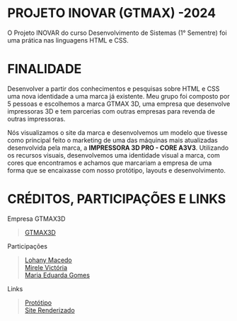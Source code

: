 # PROJETO INOVAR (GTMAX) -2024
O Projeto INOVAR do curso Desenvolvimento de Sistemas (1° Sementre) foi uma prática nas linguagens HTML e CSS.

# FINALIDADE
Desenvolver a partir dos conhecimentos e pesquisas sobre HTML e CSS uma nova identidade a uma marca já existente.
Meu grupo foi composto por 5 pessoas e escolhemos a marca GTMAX 3D, uma empresa que desenvolve impressoras 3D e tem parcerias com outras empresas para revenda de outras impressoras.

Nós visualizamos o site da marca e desenvolvemos um modelo que tivesse como principal feito o marketing de uma das máquinas mais atualizadas desenvolvida pela marca, a **IMPRESSORA 3D PRO - CORE A3V3**. 
Utilizando os recursos visuais, desenvolvemos uma identidade visual a marca, com cores que encontramos e achamos que marcariam a empresa de uma forma que se encaixasse com nosso protótipo, layouts e desenvolvimento.

# CRÉDITOS, PARTICIPAÇÕES E LINKS

Empresa GTMAX3D
> [GTMAX3D](https://www.gtmax3d.com.br/)

Participações
> [Lohany Macedo](https://github.com/Lohanyy17)  
> [Mirele Victória](https://github.com/Mvictoria218)  
> [Maria Eduarda Gomes](https://github.com/MariaGomesR)  

Links
> [Protótipo](https://www.canva.com/design/DAGiLUKmFEM/o7x3IRumkhA1PhV0xnPmBw/edit?utm_content=DAGiLUKmFEM&utm_campaign=designshare&utm_medium=link2&utm_source=sharebutton)  
> [Site Renderizado](https://projeto-inovar-gtmax-2024.onrender.com)
